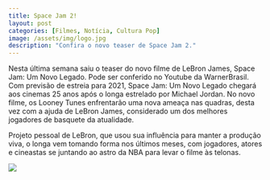 ```yaml
---
title: Space Jam 2!
layout: post
categories: [Filmes, Notícia, Cultura Pop]
image: /assets/img/logo.jpg
description: "Confira o novo teaser de Space Jam 2."
---
```


Nesta última semana saiu o teaser do novo filme de LeBron James, Space Jam: Um Novo Legado. Pode ser conferido no Youtube da WarnerBrasil. Com previsão de estreia para 2021, Space Jam: Um Novo Legado chegará aos cinemas 25 anos após o longa estrelado por Michael Jordan. No novo filme, os Looney Tunes enfrentarão uma nova ameaça nas quadras, desta vez com a ajuda de LeBron James, considerado um dos melhores jogadores de basquete da atualidade.

Projeto pessoal de LeBron, que usou sua influência para manter a produção viva, o longa vem tomando forma nos últimos meses, com jogadores, atores e cineastas se juntando ao astro da NBA para levar o filme às telonas.


![](https://yt3.ggpht.com/d4zyjFifvy6f_h3hrNFYl3eVA6L1UbCK7ZAOvwi7OtXtCXeILU1JGzmlkqerW2KZQAwrxbBjfqxipXE=s640-nd) 